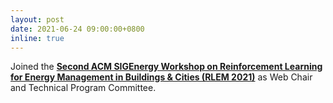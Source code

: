```yaml
---
layout: post
date: 2021-06-24 09:00:00+0800
inline: true
---
```


Joined the [**Second ACM SIGEnergy Workshop on Reinforcement Learning for Energy Management in Buildings & Cities (RLEM 2021)**](https://rlem-workshop.net/) as Web Chair and Technical Program Committee.

